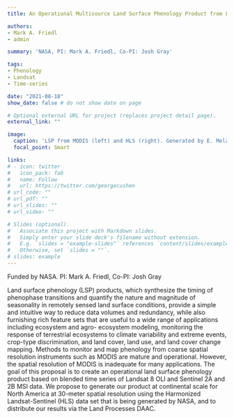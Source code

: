 ```yaml
---
title: An Operational Multisource Land Surface Phenology Product from Landsat and Sentinel 2

authors:
- Mark A. Friedl
- admin

summary: 'NASA, PI: Mark A. Friedl, Co-PI: Josh Gray'

tags:
- Phenology
- Landsat
- Time-series

date: "2021-08-18"
show_date: false # do not show date on page

# Optional external URL for project (replaces project detail page).
external_link: ""

image:
  caption: 'LSP from MODIS (left) and HLS (right). Generated by E. Melaas and M. Friedl'
  focal_point: Smart

links:
# - icon: twitter
#   icon_pack: fab
#   name: Follow
#   url: https://twitter.com/georgecushen
# url_code: ""
# url_pdf: ""
# url_slides: ""
# url_video: ""

# Slides (optional).
#   Associate this project with Markdown slides.
#   Simply enter your slide deck's filename without extension.
#   E.g. `slides = "example-slides"` references `content/slides/example-slides.md`.
#   Otherwise, set `slides = ""`.
# slides: example
---
```


Funded by NASA. PI: Mark A. Friedl, Co-PI: Josh Gray

Land surface phenology (LSP) products, which synthesize the timing of phenophase transitions and quantify the nature and magnitude of seasonality in remotely sensed land surface conditions, provide a simple and intuitive way to reduce data volumes and redundancy, while also furnishing rich feature sets that are useful to a wide range of applications including ecosystem and agro- ecosystem modeling, monitoring the response of terrestrial ecosystems to climate variability and extreme events, crop-type discrimination, and land cover, land use, and land cover change mapping. Methods to monitor and map phenology from coarse spatial resolution instruments such as MODIS are mature and operational. However, the spatial resolution of MODIS is inadequate for many applications. The goal of this proposal is to create an operational land surface phenology product based on blended time series of Landsat 8 OLI and Sentinel 2A and 2B MSI data. We propose to generate our product at continental scale for North America at 30-meter spatial resolution using the Harmonized Landsat-Sentinel (HLS) data set that is being generated by NASA, and to distribute our results via the Land Processes DAAC.